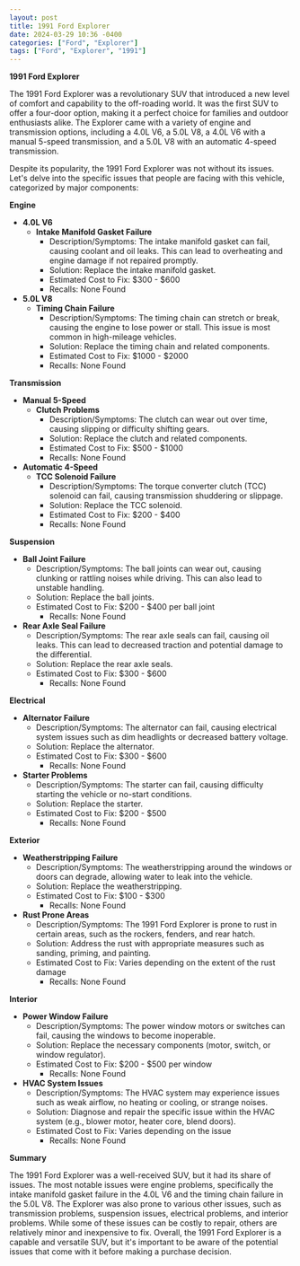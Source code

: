 ```yaml
---
layout: post
title: 1991 Ford Explorer
date: 2024-03-29 10:36 -0400
categories: ["Ford", "Explorer"]
tags: ["Ford", "Explorer", "1991"]
---
```

**1991 Ford Explorer**

The 1991 Ford Explorer was a revolutionary SUV that introduced a new level of comfort and capability to the off-roading world. It was the first SUV to offer a four-door option, making it a perfect choice for families and outdoor enthusiasts alike. The Explorer came with a variety of engine and transmission options, including a 4.0L V6, a 5.0L V8, a 4.0L V6 with a manual 5-speed transmission, and a 5.0L V8 with an automatic 4-speed transmission.

Despite its popularity, the 1991 Ford Explorer was not without its issues. Let's delve into the specific issues that people are facing with this vehicle, categorized by major components:

**Engine**

* **4.0L V6**
    * **Intake Manifold Gasket Failure**
        * Description/Symptoms: The intake manifold gasket can fail, causing coolant and oil leaks. This can lead to overheating and engine damage if not repaired promptly.
        * Solution: Replace the intake manifold gasket.
        * Estimated Cost to Fix: $300 - $600
        * Recalls: None Found
* **5.0L V8**
    * **Timing Chain Failure**
        * Description/Symptoms: The timing chain can stretch or break, causing the engine to lose power or stall. This issue is most common in high-mileage vehicles.
        * Solution: Replace the timing chain and related components.
        * Estimated Cost to Fix: $1000 - $2000
        * Recalls: None Found

**Transmission**

* **Manual 5-Speed**
    * **Clutch Problems**
        * Description/Symptoms: The clutch can wear out over time, causing slipping or difficulty shifting gears.
        * Solution: Replace the clutch and related components.
        * Estimated Cost to Fix: $500 - $1000
        * Recalls: None Found
* **Automatic 4-Speed**
    * **TCC Solenoid Failure**
        * Description/Symptoms: The torque converter clutch (TCC) solenoid can fail, causing transmission shuddering or slippage.
        * Solution: Replace the TCC solenoid.
        * Estimated Cost to Fix: $200 - $400
        * Recalls: None Found

**Suspension**

* **Ball Joint Failure**
    * Description/Symptoms: The ball joints can wear out, causing clunking or rattling noises while driving. This can also lead to unstable handling.
    * Solution: Replace the ball joints.
    * Estimated Cost to Fix: $200 - $400 per ball joint
        * Recalls: None Found
* **Rear Axle Seal Failure**
    * Description/Symptoms: The rear axle seals can fail, causing oil leaks. This can lead to decreased traction and potential damage to the differential.
    * Solution: Replace the rear axle seals.
    * Estimated Cost to Fix: $300 - $600
        * Recalls: None Found

**Electrical**

* **Alternator Failure**
    * Description/Symptoms: The alternator can fail, causing electrical system issues such as dim headlights or decreased battery voltage.
    * Solution: Replace the alternator.
    * Estimated Cost to Fix: $300 - $600
        * Recalls: None Found
* **Starter Problems**
    * Description/Symptoms: The starter can fail, causing difficulty starting the vehicle or no-start conditions.
    * Solution: Replace the starter.
    * Estimated Cost to Fix: $200 - $500
        * Recalls: None Found

**Exterior**

* **Weatherstripping Failure**
    * Description/Symptoms: The weatherstripping around the windows or doors can degrade, allowing water to leak into the vehicle.
    * Solution: Replace the weatherstripping.
    * Estimated Cost to Fix: $100 - $300
        * Recalls: None Found
* **Rust Prone Areas**
    * Description/Symptoms: The 1991 Ford Explorer is prone to rust in certain areas, such as the rockers, fenders, and rear hatch.
    * Solution: Address the rust with appropriate measures such as sanding, priming, and painting.
    * Estimated Cost to Fix: Varies depending on the extent of the rust damage
        * Recalls: None Found

**Interior**

* **Power Window Failure**
    * Description/Symptoms: The power window motors or switches can fail, causing the windows to become inoperable.
    * Solution: Replace the necessary components (motor, switch, or window regulator).
    * Estimated Cost to Fix: $200 - $500 per window
        * Recalls: None Found
* **HVAC System Issues**
    * Description/Symptoms: The HVAC system may experience issues such as weak airflow, no heating or cooling, or strange noises.
    * Solution: Diagnose and repair the specific issue within the HVAC system (e.g., blower motor, heater core, blend doors).
    * Estimated Cost to Fix: Varies depending on the issue
        * Recalls: None Found

**Summary**

The 1991 Ford Explorer was a well-received SUV, but it had its share of issues. The most notable issues were engine problems, specifically the intake manifold gasket failure in the 4.0L V6 and the timing chain failure in the 5.0L V8. The Explorer was also prone to various other issues, such as transmission problems, suspension issues, electrical problems, and interior problems. While some of these issues can be costly to repair, others are relatively minor and inexpensive to fix. Overall, the 1991 Ford Explorer is a capable and versatile SUV, but it's important to be aware of the potential issues that come with it before making a purchase decision.
